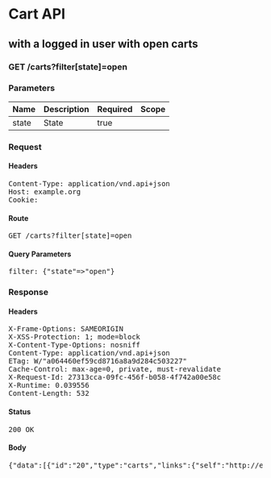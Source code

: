 # Cart API

## with a logged in user with open carts

### GET /carts?filter[state]=open

### Parameters

| Name | Description | Required | Scope |
|------|-------------|----------|-------|
| state | State | true |  |

### Request

#### Headers

<pre>Content-Type: application/vnd.api+json
Host: example.org
Cookie: </pre>

#### Route

<pre>GET /carts?filter[state]=open</pre>

#### Query Parameters

<pre>filter: {&quot;state&quot;=&gt;&quot;open&quot;}</pre>

### Response

#### Headers

<pre>X-Frame-Options: SAMEORIGIN
X-XSS-Protection: 1; mode=block
X-Content-Type-Options: nosniff
Content-Type: application/vnd.api+json
ETag: W/&quot;a064460ef59cd8716a8a9d284c503227&quot;
Cache-Control: max-age=0, private, must-revalidate
X-Request-Id: 27313cca-09fc-456f-b058-4f742a00e58c
X-Runtime: 0.039556
Content-Length: 532</pre>

#### Status

<pre>200 OK</pre>

#### Body

<pre>{"data":[{"id":"20","type":"carts","links":{"self":"http://example.org/carts/20"},"attributes":{"user_id":14,"purchased_at":null,"created_at":"2018-05-14T06:13:02.598Z","updated_at":"2018-05-14T06:13:02.598Z","origin":null},"relationships":{"line_items":{"links":{"self":"http://example.org/carts/20/relationships/line_items","related":"http://example.org/carts/20/line_items"}},"cart_purchases":{"links":{"self":"http://example.org/carts/20/relationships/cart_purchases","related":"http://example.org/carts/20/cart_purchases"}}}}]}</pre>
